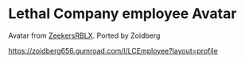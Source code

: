 # Lethal Company employee Avatar

Avatar from [ZeekersRBLX](https://twitter.com/ZeekerssRBLX). Ported by Zoidberg

https://zoidberg656.gumroad.com/l/LCEmployee?layout=profile